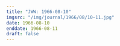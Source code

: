 ```yaml
---
title: "JWW: 1966-08-10"
imgsrc: "/img/journal/1966/08/10-11.jpg"
date: 1966-08-10
enddate: 1966-08-11
draft: false
---
```


<!-- fix pre-formatted input -->
